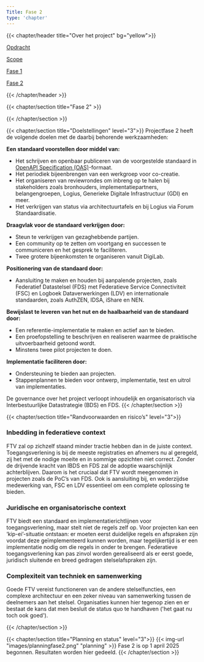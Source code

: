```yaml
---
Title: Fase 2
type: 'chapter'
---
```


{{< chapter/header title="Over het project" bg="yellow">}}
<div class="sub-navigation-wrapper">
<div class="utrecht-paragraph pt-1 sub-navigation-tab bg-rhc-color-geel-50">
   <p>
      <a href="../opdracht">Opdracht</a> 
   </p>
</div>
<div class="utrecht-paragraph pt-1 sub-navigation-tab bg-rhc-color-geel-50">
   <p>
      <a href="../scope">Scope</a>
   </p>
</div>
<div class="utrecht-paragraph pt-1 sub-navigation-tab bg-rhc-color-geel-50">
   <p>
      <a href="../fase1">Fase 1</a> 
   </p>
</div>
<div class="sub-navigation-tab-selected utrecht-paragraph pt-1 sub-navigation-tab">
   <p>
      <a href="../fase2">Fase 2</a>
   </p>
</div>
</div>
{{< /chapter/header >}} 

{{< chapter/section title="Fase 2" >}}

{{< /chapter/section >}}

{{< chapter/section title="Doelstellingen" level="3">}}
Projectfase 2 heeft de volgende doelen met de daarbij behorende werkzaamheden:

**Een standaard voorstellen door middel van:**

  - Het schrijven en openbaar publiceren van de voorgestelde standaard in [OpenAPI Specification (OAS)](https://swagger.io/specification/)-formaat.
  -	Het periodiek bijeenbrengen van een werkgroep voor co-creatie.
  -	Het organiseren van reviewrondes om inbreng op te halen bij stakeholders zoals bronhouders, implementatiepartners, belangengroepen, Logius, Generieke Digitale Infrastructuur (GDI) en meer.
  - Het verkrijgen van status via architectuurtafels en bij Logius via Forum Standaardisatie.

**Draagvlak voor de standaard verkrijgen door:** 

  -	Steun te verkrijgen van gezaghebbende partijen.
  -	Een community op te zetten om voortgang en successen te communiceren en het gesprek te faciliteren.
  -	Twee grotere bijeenkomsten te organiseren vanuit DigiLab.

**Positionering van de standaard door:**

  - Aansluiting te maken en houden bij aanpalende projecten, zoals Federatief Datastelsel (FDS) met Federatieve Service Connectiviteit (FSC) en Logboek Dataverwerkingen (LDV) en internationale standaarden, zoals AuthZEN, IDSA, iShare en NEN.

**Bewijslast te leveren van het nut en de haalbaarheid van de standaard door:** 

  - Een referentie-implementatie te maken en actief aan te bieden.
  - Een proefopstelling te beschrijven en realiseren waarmee de praktische uitvoerbaarheid getoond wordt.
  - Minstens twee pilot projecten te doen.

**Implementatie faciliteren door:** 

  - Ondersteuning te bieden aan projecten.
  - Stappenplannen te bieden voor ontwerp, implementatie, test en uitrol van implementaties.

De governance over het project verloopt inhoudelijk en organisatorisch via Interbestuurlijke Datastrategie (BDS) en FDS.
{{< /chapter/section >}}

{{< chapter/section title="Randvoorwaarden en risico’s" level="3">}}

### Inbedding in federatieve context

FTV zal op zichzelf staand minder tractie hebben dan in de juiste context. Toegangsverlening is bij de meeste registraties en afnemers nu al geregeld, zij het met de nodige moeite en in sommige opzichten niet correct. Zonder de drijvende kracht van IBDS en FDS zal de adoptie waarschijnlijk achterblijven. Daarom is het cruciaal dat FTV wordt meegenomen in projecten zoals de PoC’s van FDS.
Ook is aansluiting bij, en wederzijdse medewerking van, FSC en LDV essentieel om een complete oplossing te bieden.

### Juridische en organisatorische context

FTV biedt een standaard en implementatierichtlijnen voor toegangsverlening, maar stelt niet de regels zelf op. Voor projecten kan een ‘kip-ei’-situatie ontstaan: er moeten eerst duidelijke regels en afspraken zijn voordat deze geïmplementeerd kunnen worden, maar tegelijkertijd is er een implementatie nodig om die regels in onder te brengen.
Federatieve toegangsverlening kan pas zinvol worden gerealiseerd als er eerst goede, juridisch sluitende en breed gedragen stelselafspraken zijn.

### Complexiteit van techniek en samenwerking

Goede FTV vereist functioneren van de andere stelselfuncties, een complexe architectuur en een zeker niveau van samenwerking
tussen de deelnemers aan het stelsel. Organisaties kunnen hier tegenop zien en er bestaat de kans dat men besluit de status
quo te handhaven ('het gaat nu toch ook goed').

{{< /chapter/section >}}

{{< chapter/section title="Planning en status" level="3">}}
{{< img-url "images/planningfase2.png" "planning" >}}
Fase 2 is op 1 april 2025 begonnen. Resultaten worden hier gedeeld.
{{< /chapter/section >}}



